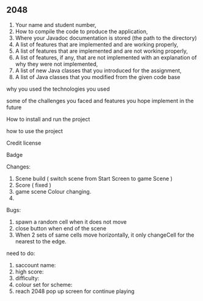 ## [](https://github.com/biong40/COMP2042_CW_hfygl1) 2048

1. Your name and student number,
2. How to compile the code to produce the application,
3. Where your Javadoc documentation is stored (the path to the directory)
4. A list of features that are implemented and are working properly,
5. A list of features that are implemented and are not working properly,
6. A list of features, if any, that are not implemented with an explanation of why they
   were not implemented,
7. A list of new Java classes that you introduced for the assignment,
8. A list of Java classes that you modified from the given code base



why you used the technologies you used

some of the challenges you faced and features you hope implement in the future


How to install and run the project

how to use the project



Credit
license

Badge




Changes:
1. Scene build ( switch scene from Start Screen to game Scene )
2. Score ( fixed )
3. game scene Colour changing.
4.






Bugs:
1. spawn a random cell when it does not move 
2. close button when end of the scene 
3. When 2 sets of same cells move horizontally, it only changeCell for the nearest to the edge.


need to do:
1. saccount name: 
2. high score:
3. difficulty:
4. colour set for scheme:
5. reach 2048 pop up screen for continue playing 


